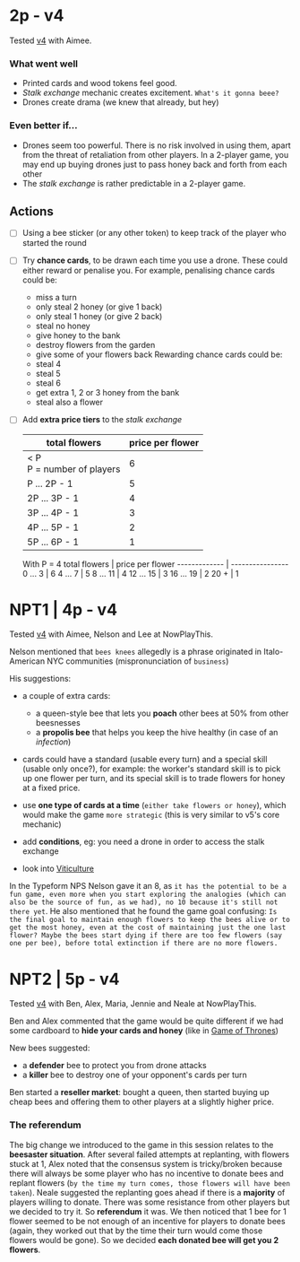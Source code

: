 # 2p - v4

Tested [v4](https://github.com/matteomenapace/beesness/tree/v4) with Aimee.

### What went well

- Printed cards and wood tokens feel good.
- *Stalk exchange* mechanic creates excitement. `What's it gonna beee?`
- Drones create drama (we knew that already, but hey)

### Even better if...

- Drones seem too powerful. There is no risk involved in using them, apart from the threat of retaliation from other players. In a 2-player game, you may end up buying drones just to pass honey back and forth from each other
- The *stalk exchange* is rather predictable in a 2-player game.

## Actions

- [ ] Using a bee sticker (or any other token) to keep track of the player who started the round
- [ ] Try **chance cards**, to be drawn each time you use a drone. These could either reward or penalise you. For example, penalising chance cards could be: 
	- miss a turn
	- only steal 2 honey (or give 1 back)
	- only steal 1 honey (or give 2 back)
	- steal no honey
	- give honey to the bank
	- destroy flowers from the garden
	- give some of your flowers back
	Rewarding chance cards could be:
	- steal 4
	- steal 5
	- steal 6
	- get extra 1, 2 or 3 honey from the bank
	- steal also a flower

- [ ] Add **extra price tiers** to the *stalk exchange*

	total flowers | price per flower
	------------- | ----------------
	< P <br>P = number of players | 6
	P ... 2P - 1 | 5
	2P ... 3P - 1 | 4
	3P ... 4P - 1 | 3
	4P ... 5P - 1 | 2
	5P ... 6P - 1 | 1
	
	With P = 4
	total flowers | price per flower
	------------- | ----------------
	0 ... 3 | 6
	4 ... 7 | 5
	8 ... 11 | 4
	12 ... 15 | 3
	16 ... 19 | 2
	20 + | 1
	
# NPT1 | 4p - v4

Tested [v4](https://github.com/matteomenapace/beesness/tree/v4) with Aimee, Nelson and Lee at NowPlayThis.

Nelson mentioned that `bees knees` allegedly is a phrase originated in Italo-American NYC communities (mispronunciation of `business`)

His suggestions:

* a couple of extra cards:

	* a queen-style bee that lets you **poach** other bees at 50% from other beesnesses
	* a **propolis bee** that helps you keep the hive healthy (in case of an *infection*)	

* cards could have a standard (usable every turn) and a special skill (usable only once?), for example: the worker's standard skill is to pick up one flower per turn, and its special skill is to trade flowers for honey at a fixed price.

* use **one type of cards at a time** (`either take flowers or honey`), which would make the game `more strategic` (this is very similar to v5's core mechanic)

* add **conditions**, eg: you need a drone in order to access the stalk exchange 

* look into [Viticulture](https://www.boardgamegeek.com/boardgame/128621/viticulture) 

In the Typeform NPS Nelson gave it an 8, as `it has the potential to be a fun game, even more when you start exploring the analogies (which can also be the source of fun, as we had), no 10 because it's still not there yet`. He also mentioned that he found the game goal confusing: `Is the final goal to maintain enough flowers to keep the bees alive or to get the most honey, even at the cost of maintaining just the one last flower? Maybe the bees start dying if there are too few flowers (say one per bee), before total extinction if there are no more flowers.` 

# NPT2 | 5p - v4

Tested [v4](https://github.com/matteomenapace/beesness/tree/v4) with Ben, Alex, Maria, Jennie and Neale at NowPlayThis.

Ben and Alex commented that the game would be quite different if we had some cardboard to **hide your cards and honey** (like in [Game of Thrones](https://boardgamegeek.com/boardgame/103343/game-thrones-board-game-second-edition))

New bees suggested:

* a **defender** bee to protect you from drone attacks
* a **killer** bee to destroy one of your opponent's cards per turn

Ben started a **reseller market**: bought a queen, then started buying up cheap bees and offering them to other players at a slightly higher price.

### The referendum

The big change we introduced to the game in this session relates to the **beesaster situation**. After several failed attempts at replanting, with flowers stuck at 1, Alex noted that the consensus system is tricky/broken because there will always be some player who has no incentive to donate bees and replant flowers (`by the time my turn comes, those flowers will have been taken`). Neale suggested the replanting goes ahead if there is a **majority** of players willing to donate. There was some resistance from other players but we decided to try it. So **referendum** it was. We then noticed that 1 bee for 1 flower seemed to be not enough of an incentive for players to donate bees (again, they worked out that by the time their turn would come those flowers would be gone). So we decided **each donated bee will get you 2 flowers**.

